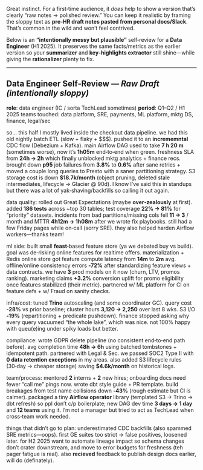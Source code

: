 Great instinct. For a first‑time audience, it *does* help to show a version that’s clearly “raw notes → polished review.” You can keep it realistic by framing the sloppy text as **pre‑HR draft notes pasted from personal docs/Slack**. That’s common in the wild and won’t feel contrived.

Below is an **“intentionally messy but plausible”** self‑review for a **Data Engineer** (H1 2025). It preserves the same facts/metrics as the earlier version so your **summarizer** and **key‑highlights extractor** still shine—while giving the **rationalizer** plenty to fix.

---

## Data Engineer Self‑Review — *Raw Draft (intentionally sloppy)*

**role**: data engineer (IC / sorta TechLead sometimes)
**period**: Q1–Q2 / H1 2025
teams touched: data platform, SRE, payments, ML platform, mktg DS, finance, legal/sec

so… this half I mostly lived inside the checkout data pipeline. we had this old nightly batch ETL (slow + flaky + \$\$\$). pushed it to an **incrememntal** CDC flow (Debezium + Kafka). main Airflow DAG used to take **7 h 20 m** (sometimes worse), now it’s **1h05m** end‑to‑end when green. freshness SLA from **24h → 2h** which finally unblocked mktg analytics + finance recs. brought down **p95** job failures from **3.8%** to **0.6%** after sane retries + moved a couple long queries to Presto with a saner partitioning strategy. S3 storage cost is down **\$18.7k/month** (object pruning, deleted stale intermediates, lifecycle → Glacier @ 90d). I know I’ve said this in standups but there was a lot of yak‑shaving/backfills so calling it out again.

data quality: rolled out Great Expectations (maybe **over‑zealously** at first). added **186 tests** across \~top 30 tables; test coverage **22% → 81%** for “priority” datasets. incidents from bad partitions/missing cols fell **11 → 3** / month and MTTR **4h12m → 1h08m** after we wrote fix playbooks. still had a few Friday pages while on‑call (sorry SRE). they also helped harden Airflow workers—thanks team!

ml side: built small **feast**‑based feature store (ya we debated buy vs build). goal was de‑risking online features for realtime offers. materialization + Redis online store got feature compute latency from **14m** to **2m** avg. offline/online consistency errors **‑72%** after standardizing feature views + data contracts. we have **3** prod models on it now (churn, LTV, promos ranking). marketing claims **+3.2%** conversion uplift for promo eligibility once features stabilized (their metric). partnered w/ ML platform for CI on feature defs + w/ Fraud on sanity checks.

infra/cost: tuned **Trino** autoscaling (and some coordinator GC). query cost **‑28%** vs prior baseline; cluster hours **3,120 → 2,250** over last 8 wks. S3 I/O **‑19%** (repartitioning + predicate pushdown). finance stopped asking why every query vacuumed “the whole lake”, which was nice. not 100% happy with queu(e)ing under spiky loads but better.

compliance: wrote GDPR delete pipeline (no consistent end‑to‑end path before). avg completion time **48h → 6h** using batched tombstones + idempotent path. partnered with Legal & Sec. we passed SOC2 Type II with **0 data retention exceptions** in my areas. also added S3 lifecycle rules (30‑day → cheaper storage) saving **\$4.6k/month** on historical logs.

team/process: mentored **2** interns + **2** new hires; onboarding docs need fewer “call me” pings now. wrote dbt style guide + PR template. build breakages from test name collisions down **‑43%** (rough estimate but CI is calmer). packaged a tiny **Airflow operator** library (templated S3 → Trino → dbt refresh) so ppl don’t c/p boilerplate; new DAG dev time **3 days → 1 day** and **12 teams** using it. I’m not a manager but tried to act as TechLead when cross‑team work needed.

things that didn’t go to plan: underestimated CDC backfills (also spammed SRE metrics—oops). first GE suites too strict → false positives, loosened later. for H2 2025 want to automate lineage impact so schema changes don’t crater downstream, and move to error budgets for freshness (teh pager fatigue is real). also **recieved** feedback to publish design docs earlier, will do (definately).

